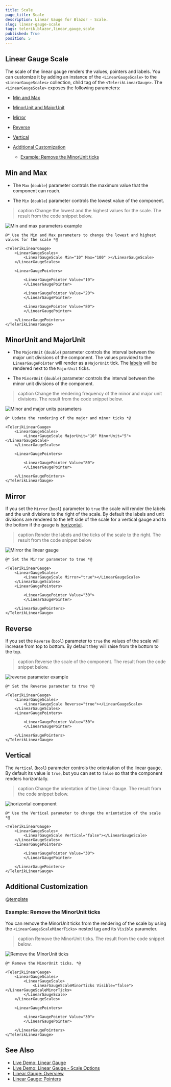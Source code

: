 ```yaml
---
title: Scale
page_title: Scale
description: Linear Gauge for Blazor - Scale.
slug: linear-gauge-scale
tags: telerik,blazor,linear,gauge,scale
published: True
position: 5
---
```


## Linear Gauge Scale

The scale of the linear gauge renders the values, pointers and labels. You can customize it by adding an instance of the `<LinearGaugeScale>` to the `<LinearGaugeScales>` collection, child tag of the `<TelerikLinearGauge>`. The `<LinearGaugeScale>` exposes the following parameters:

* [Min and Max](#min-and-max)

* [MinorUnit and MajorUnit](#minorunit-and-majorunit)

* [Mirror](#mirror)

* [Reverse](#reverse)

* [Vertical](#vertical)

* [Additional Customization](#additional-customization)

    * [Example: Remove the MinorUnit ticks](#example-remove-the-minorunit-ticks)


## Min and Max

* The `Max` (`double`) parameter controls the maximum value that the component can reach.

* The `Min` (`double`) parameter controls the lowest value of the component.

>caption Change the lowest and the highest values for the scale. The result from the code snippet below.

![Min and max parameters example](images/min-and-max-linear-gauge.png)

````RAZOR
@* Use the Min and Max parameters to change the lowest and highest values for the scale *@

<TelerikLinearGauge>
    <LinearGaugeScales>
        <LinearGaugeScale Min="10" Max="100" ></LinearGaugeScale>
    </LinearGaugeScales>

    <LinearGaugePointers>

        <LinearGaugePointer Value="10">
        </LinearGaugePointer>

        <LinearGaugePointer Value="20">
        </LinearGaugePointer>

        <LinearGaugePointer Value="80">
        </LinearGaugePointer>

    </LinearGaugePointers>
</TelerikLinearGauge>
````

## MinorUnit and MajorUnit

* The `MajorUnit` (`double`) parameter controls the interval between the major unit divisions of the component. The values provided to the `LinearGaugePointer` will render as a `MajorUnit` tick. The [labels](slug://linear-gauge-labels) will be rendered next to the `MajorUnit` ticks.

* The `MinorUnit` (`double`) parameter controls the interval between the minor unit divisions of the component.

>caption Change the rendering frequency of the minor and major unit divisions. The result from the code snippet below.

![Minor and major units parameters](images/minor-and-major-units-linear-gauge.png)

````RAZOR
@* Update the rendering of the major and minor ticks *@

<TelerikLinearGauge>
    <LinearGaugeScales>
        <LinearGaugeScale MajorUnit="10" MinorUnit="5"></LinearGaugeScale>
    </LinearGaugeScales>

    <LinearGaugePointers>

        <LinearGaugePointer Value="80">
        </LinearGaugePointer>

    </LinearGaugePointers>
</TelerikLinearGauge>
````

## Mirror

If you set the `Mirror` (`bool`) parameter to `true` the scale will render the labels and the unit divisions to the right of the scale. By default the labels and unit divisions are rendered to the left side of the scale for a vertical gauge and to the bottom if the gauge is [horizontal](#reverse).

>caption Render the labels and the ticks of the scale to the right. The result from the code snippet below

![Mirror the linear gauge](images/mirror-linear-gauge.png)

````RAZOR
@* Set the Mirror parameter to true *@

<TelerikLinearGauge>
    <LinearGaugeScales>
        <LinearGaugeScale Mirror="true"></LinearGaugeScale>
    </LinearGaugeScales>
    <LinearGaugePointers>

        <LinearGaugePointer Value="30">
        </LinearGaugePointer>

    </LinearGaugePointers>
</TelerikLinearGauge>
````

## Reverse

If you set the `Reverse` (`bool`) parameter to `true` the values of the scale will increase from top to bottom. By default they will raise from the bottom to the top.

>caption Reverse the scale of the component. The result from the code snippet below.

![reverse parameter example](images/reverse-linear-gauge.png)

````RAZOR
@* Set the Reverse parameter to true *@

<TelerikLinearGauge>
    <LinearGaugeScales>
        <LinearGaugeScale Reverse="true"></LinearGaugeScale>
    </LinearGaugeScales>
    <LinearGaugePointers>

        <LinearGaugePointer Value="30">
        </LinearGaugePointer>

    </LinearGaugePointers>
</TelerikLinearGauge>
````

## Vertical

The `Vertical` (`bool`) parameter controls the orientation of the linear gauge. By default its value is `true`, but you can set to `false` so that the component renders horizontally.

>caption Change the orientation of the Linear Gauge. The result from the code snippet below.

![horizontal component](images/horizontal-linear-gauge.png)

````RAZOR
@* Use the Vertical parameter to change the orientation of the scale *@

<TelerikLinearGauge>
    <LinearGaugeScales>
        <LinearGaugeScale Vertical="false"></LinearGaugeScale>
    </LinearGaugeScales>
    <LinearGaugePointers>

        <LinearGaugePointer Value="30">
        </LinearGaugePointer>

    </LinearGaugePointers>
</TelerikLinearGauge>
````

## Additional Customization

@[template](/_contentTemplates/gauges/additional-customization.md#linear-gauge-additional-customization)

### Example: Remove the MinorUnit ticks

You can remove the MinorUnit ticks from the rendering of the scale by using the `<LinearGaugeScaleMinorTicks>` nested tag and its `Visible` parameter.

>caption Remove the MinorUnit ticks. The result from the code snippet below.

![Remove the MinorUnit ticks](images/remove-minorunit-ticks-linear-gauge.png)

````RAZOR
@* Remove the MinorUnit ticks. *@

<TelerikLinearGauge>
    <LinearGaugeScales>
        <LinearGaugeScale>
            <LinearGaugeScaleMinorTicks Visible="false"></LinearGaugeScaleMinorTicks>
        </LinearGaugeScale>
    </LinearGaugeScales>

    <LinearGaugePointers>

        <LinearGaugePointer Value="30">
        </LinearGaugePointer>

    </LinearGaugePointers>
</TelerikLinearGauge>
````

## See Also

* [Live Demo: Linear Gauge](https://demos.telerik.com/blazor-ui/lineargauge/overview)
* [Live Demo: Linear Gauge - Scale Options](https://demos.telerik.com/blazor-ui/lineargauge/scale-options)
* [Linear Gauge: Overview](slug://linear-gauge-overview)
* [Linear Gauge: Pointers](slug://linear-gauge-pointers)
